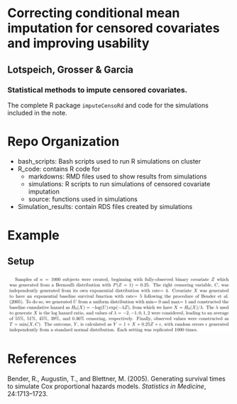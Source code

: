# Correcting conditional mean imputation for censored covariates and improving usability
## Lotspeich, Grosser & Garcia 
### Statistical methods to impute censored covariates. 

The complete R package `imputeCensoRd` and code for the simulations included in the note.

# Repo Organization 

- bash_scripts: Bash scripts used to run R simulations on cluster
- R_code: contains R code for
	- markdowns: RMD files used to show results from simulations
	- simulations: R scripts to run simulations of censored covariate imputation
	- source: functions used in simulations
- Simulation_results: contain RDS files created by simulations

# Example

## Setup 

![](Sim-Setup.png)

# References

Bender, R., Augustin, T., and Blettner, M. (2005). Generating survival times to simulate Cox proportional hazards models. *Statistics in Medicine*, 24:1713–1723.
